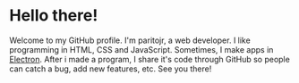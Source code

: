 # Hello there!
Welcome to my GitHub profile. I'm paritojr, a web developer. I like programming in HTML, CSS and JavaScript. Sometimes, I make apps in [Electron](https://github.com/electron/electron).
After i made a program, I share it's code through GitHub so people can catch a bug, add new features, etc.
See you there!
